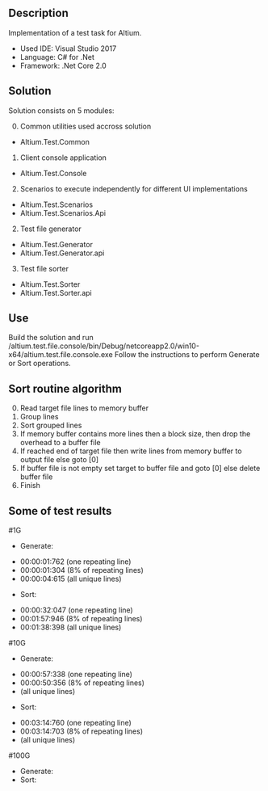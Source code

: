 ## Description
Implementation of a test task for Altium.
 
* Used IDE: Visual Studio 2017
* Language: C# for .Net
* Framework: .Net Core 2.0 

## Solution 

Solution consists on 5 modules:

0) Common utilities used accross solution
  * Altium.Test.Common

1) Client console application
  * Altium.Test.Console
  
2) Scenarios to execute independently for different UI implementations
  * Altium.Test.Scenarios
  * Altium.Test.Scenarios.Api 
  
2) Test file generator
  * Altium.Test.Generator
  * Altium.Test.Generator.api

3) Test file sorter
  * Altium.Test.Sorter
  * Altium.Test.Sorter.api

## Use
Build the solution and run /altium.test.file.console/bin/Debug/netcoreapp2.0/win10-x64/altium.test.file.console.exe 
Follow the instructions to perform Generate or Sort operations.

## Sort routine algorithm
0) Read target file lines to memory buffer
1) Group lines
2) Sort grouped lines
3) If memory buffer contains more lines then a block size, then drop the overhead to a buffer file
4) If reached end of target file then write lines from memory buffer to output file else goto [0]
5) If buffer file is not empty set target to buffer file and goto [0] else delete buffer file
7) Finish


## Some of test results

#1G

* Generate: 
- 00:00:01:762 (one repeating line)
- 00:00:01:304 (8% of repeating lines)
- 00:00:04:615 (all unique lines)
* Sort:
- 00:00:32:047 (one repeating line)
- 00:01:57:946 (8% of repeating lines)
- 00:01:38:398 (all unique lines)

#10G 
* Generate: 
- 00:00:57:338 (one repeating line)
- 00:00:50:356 (8% of repeating lines)
- (all unique lines)
* Sort:
- 00:03:14:760 (one repeating line)
- 00:03:14:703 (8% of repeating lines)
- (all unique lines)

#100G
* Generate:
* Sort: 
